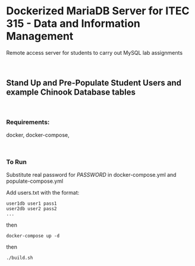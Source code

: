 # Dockerized MariaDB Server for ITEC 315 - Data and Information Management

Remote access server for students to carry out MySQL lab assignments

<br/>

## Stand Up and Pre-Populate Student Users and example Chinook Database tables

<br/>

### Requirements:

docker, docker-compose, 

<br/>

### To Run

Substitute real password for *PASSWORD* in docker-compose.yml and populate-compose.yml

Add users.txt with the format:
```
user1db user1 pass1
user2db user2 pass2
...
```

then

`docker-compose up -d`

then

`./build.sh`
